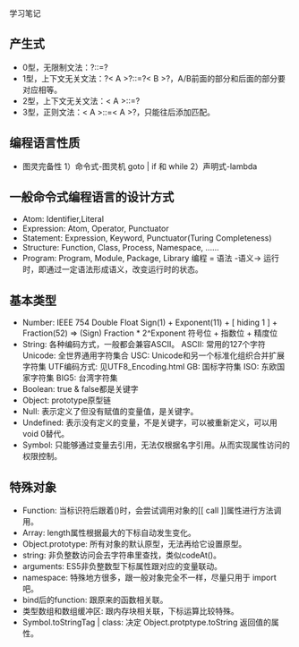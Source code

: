 学习笔记

## 产生式

- 0型，无限制文法：?::=?
- 1型，上下文无关文法：?< A >?::=?< B >?，A/B前面的部分和后面的部分要对应相等。
- 2型，上下文无关文法：< A >::=?
- 3型，正则文法：< A >::=< A >?，只能往后添加匹配。

## 编程语言性质

- 图灵完备性
  1）命令式-图灵机
     goto | if 和 while
  2）声明式-lambda

## 一般命令式编程语言的设计方式

- Atom: Identifier,Literal
- Expression: Atom, Operator, Punctuator
- Statement: Expression, Keyword, Punctuator(Turing Completeness)
- Structure: Function, Class, Process, Namespace, ......
- Program: Program, Module, Package, Library
编程 = 语法 -语义-> 运行时，即通过一定语法形成语义，改变运行时的状态。

## 基本类型

- Number: IEEE 754 Double Float
  Sign(1) + Exponent(11) + [ hiding 1 ] + Fraction(52) => (Sign) Fraction * 2^Exponent
  符号位 + 指数位 + 精度位
- String: 各种编码方式，一般都会兼容ASCII。
  ASCII: 常用的127个字符
  Unicode: 全世界通用字符集合
  USC: Unicode和另一个标准化组织合并扩展字符集
  UTF编码方式: 见UTF8_Encoding.html
  GB: 国标字符集
  ISO: 东欧国家字符集
  BIG5: 台湾字符集
- Boolean: true & false都是关键字
- Object: prototype原型链
- Null: 表示定义了但没有赋值的变量值，是关键字。
- Undefined: 表示没有定义的变量，不是关键字，可以被重新定义，可以用 void 0替代。
- Symbol: 只能够通过变量去引用，无法仅根据名字引用。从而实现属性访问的权限控制。

## 特殊对象

- Function: 当标识符后跟着()时，会尝试调用对象的[[ call ]]属性进行方法调用。
- Array: length属性根据最大的下标自动发生变化。
- Object.prototype: 所有对象的默认原型，无法再给它设置原型。
- string: 非负整数访问会去字符串里查找，类似codeAt()。
- arguments: ES5非负整数型下标属性跟对应的变量联动。
- namespace: 特殊地方很多，跟一般对象完全不一样，尽量只用于 import 吧。
- bind后的function: 跟原来的函数相关联。
- 类型数组和数组缓冲区: 跟内存块相关联，下标运算比较特殊。
- Symbol.toStringTag | class: 决定 Object.protptype.toString 返回值的属性。